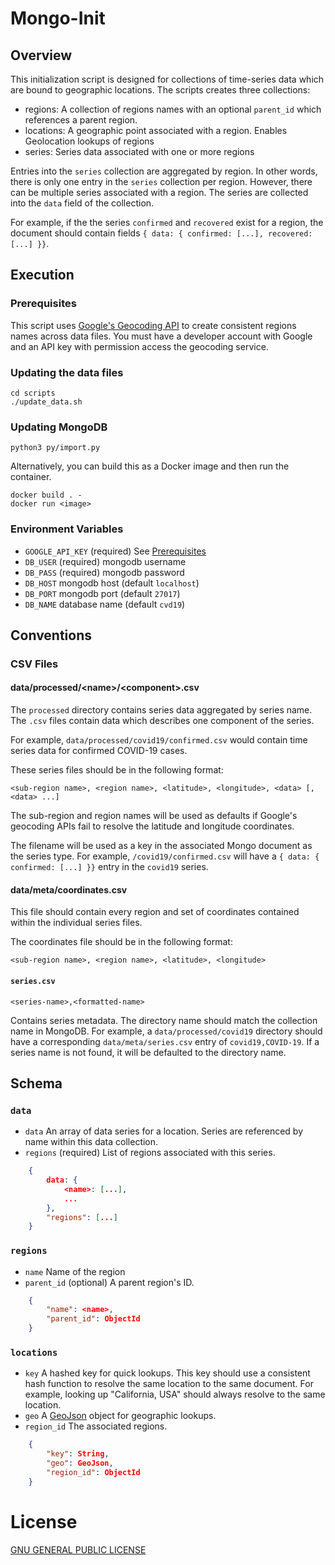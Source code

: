 # Mongo-Init

## Overview
This initialization script is designed for collections of time-series data which are bound to geographic locations. The
scripts creates three collections: 

 - regions: A collection of regions names with an optional `parent_id` which references a parent region.
 - locations: A geographic point associated with a region. Enables Geolocation lookups of regions
 - series: Series data associated with one or more regions

Entries into the `series` collection are aggregated by region. In other words, there is only one entry in the `series` 
collection per region. However, there can be multiple series associated with a region. The series are collected into
the `data` field of the collection. 

For example, if the the series `confirmed` and `recovered` exist for a region, the document should contain fields 
`{ data: { confirmed: [...], recovered: [...] }}`.

## Execution
### Prerequisites
This script uses [Google's Geocoding API](https://developers.google.com/maps/documentation/geocoding/intro) to create
consistent regions names across data files. You must have a developer account with Google and an API key with permission 
access the geocoding service. 

### Updating the data files
```shell script
cd scripts
./update_data.sh
```

### Updating MongoDB
```shell script
python3 py/import.py
```

Alternatively, you can build this as a Docker image and then run the container. 
```shell script
docker build . -
docker run <image>
```

### Environment Variables
 - `GOOGLE_API_KEY` (required) See [Prerequisites](#Prerequisites)
 - `DB_USER` (required) mongodb username
 - `DB_PASS` (required) mongodb password
 - `DB_HOST` mongodb host (default `localhost`)
 - `DB_PORT` mongodb port (default `27017`)
 - `DB_NAME` database name (default `cvd19`)

 
## Conventions

### CSV Files

#### data/processed/\<name>/\<component>.csv
The `processed` directory contains series data aggregated by series name. The `.csv` files contain data which describes
one component of the series.

For example, `data/processed/covid19/confirmed.csv` would contain time series data for confirmed COVID-19 cases.

These series files should be in the following format:

```
<sub-region name>, <region name>, <latitude>, <longitude>, <data> [, <data> ...]
```

The sub-region and region names will be used as defaults if Google's geocoding APIs fail to resolve the latitude and 
longitude coordinates. 

The filename will be used as a key in the associated Mongo document as the series type. For example, `/covid19/confirmed.csv`
will have a `{ data: { confirmed: [...] }}` entry in the `covid19` series.

#### data/meta/coordinates.csv
This file should contain every region and set of coordinates contained within the individual series files. 

The coordinates file should be in the following format:

```
<sub-region name>, <region name>, <latitude>, <longitude>
```

#### `series.csv`

```
<series-name>,<formatted-name>
```

Contains series metadata. The directory name should match the collection name in MongoDB. For example, a `data/processed/covid19`
directory should have a corresponding `data/meta/series.csv` entry of `covid19,COVID-19`. If a series name is not found,
it will be defaulted to the directory name.

## Schema

### `data`

 - `data` An array of data series for a location. Series are referenced by name within this data collection. 
 - `regions` (required) List of regions associated with this series.

```json
    {   
        data: { 
            <name>: [...],
            ...
        },
        "regions": [...]
    }
```

### `regions`

 - `name` Name of the region
 - `parent_id` (optional) A parent region's ID. 

```json
    {
        "name": <name>,
        "parent_id": ObjectId
    }
```

### `locations`
 - `key` A hashed key for quick lookups. This key should use a consistent hash function to resolve the same location to 
 the same document. For example, looking up "California, USA" should always resolve to the same
 location.
 - `geo` A [GeoJson](https://docs.mongodb.com/manual/reference/geojson/) object for geographic lookups. 
 - `region_id` The associated regions.
 
```json
    {
        "key": String,
        "geo": GeoJson,
        "region_id": ObjectId
    } 
```

# License

[GNU GENERAL PUBLIC LICENSE](LICENSE)
